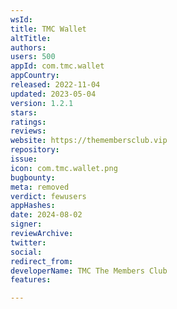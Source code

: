 ```yaml
---
wsId: 
title: TMC Wallet
altTitle: 
authors: 
users: 500
appId: com.tmc.wallet
appCountry: 
released: 2022-11-04
updated: 2023-05-04
version: 1.2.1
stars: 
ratings: 
reviews: 
website: https://themembersclub.vip
repository: 
issue: 
icon: com.tmc.wallet.png
bugbounty: 
meta: removed
verdict: fewusers
appHashes: 
date: 2024-08-02
signer: 
reviewArchive: 
twitter: 
social: 
redirect_from: 
developerName: TMC The Members Club
features: 

---
```


